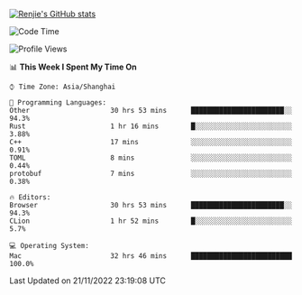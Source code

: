 [![Renjie's GitHub stats](https://github-readme-stats.vercel.app/api?username=liurenjie1024&show_icons=true&theme=chartreuse-dark)](https://github.com/anuraghazra/github-readme-stats)

<!--START_SECTION:waka-->
![Code Time](http://img.shields.io/badge/Code%20Time-358%20hrs%2055%20mins-blue)

![Profile Views](http://img.shields.io/badge/Profile%20Views-21-blue)

📊 **This Week I Spent My Time On** 

```text
⌚︎ Time Zone: Asia/Shanghai

💬 Programming Languages: 
Other                    30 hrs 53 mins      ███████████████████████░░   94.3% 
Rust                     1 hr 16 mins        █░░░░░░░░░░░░░░░░░░░░░░░░   3.88% 
C++                      17 mins             ░░░░░░░░░░░░░░░░░░░░░░░░░   0.91% 
TOML                     8 mins              ░░░░░░░░░░░░░░░░░░░░░░░░░   0.44% 
protobuf                 7 mins              ░░░░░░░░░░░░░░░░░░░░░░░░░   0.38%

🔥 Editors: 
Browser                  30 hrs 53 mins      ███████████████████████░░   94.3% 
CLion                    1 hr 52 mins        █░░░░░░░░░░░░░░░░░░░░░░░░   5.7%

💻 Operating System: 
Mac                      32 hrs 46 mins      █████████████████████████   100.0%

```


 Last Updated on 21/11/2022 23:19:08 UTC
<!--END_SECTION:waka-->

